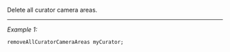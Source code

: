 Delete all curator camera areas.


---
*Example 1:*
```sqf
removeAllCuratorCameraAreas myCurator;
```